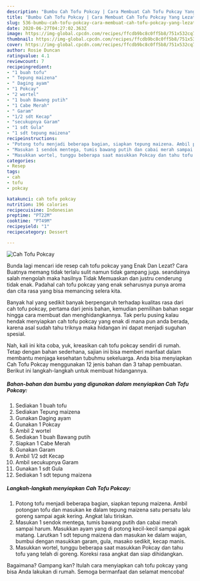 ```yaml
---
description: "Bumbu Cah Tofu Pokcay | Cara Membuat Cah Tofu Pokcay Yang Lezat"
title: "Bumbu Cah Tofu Pokcay | Cara Membuat Cah Tofu Pokcay Yang Lezat"
slug: 536-bumbu-cah-tofu-pokcay-cara-membuat-cah-tofu-pokcay-yang-lezat
date: 2020-06-27T04:27:02.363Z
image: https://img-global.cpcdn.com/recipes/ffcdb9bc8c0ff5b8/751x532cq70/cah-tofu-pokcay-foto-resep-utama.jpg
thumbnail: https://img-global.cpcdn.com/recipes/ffcdb9bc8c0ff5b8/751x532cq70/cah-tofu-pokcay-foto-resep-utama.jpg
cover: https://img-global.cpcdn.com/recipes/ffcdb9bc8c0ff5b8/751x532cq70/cah-tofu-pokcay-foto-resep-utama.jpg
author: Rosie Duncan
ratingvalue: 4.1
reviewcount: 7
recipeingredient:
- "1 buah tofu"
- " Tepung maizena"
- " Daging ayam"
- "1 Pokcay"
- "2 wortel"
- "1 buah Bawang putih"
- "1 Cabe Merah"
- " Garam"
- "1/2 sdt Kecap"
- "secukupnya Garam"
- "1 sdt Gula"
- "1 sdt tepung maizena"
recipeinstructions:
- "Potong tofu menjadi beberapa bagian, siapkan tepung maizena. Ambil potongan tofu dan masukan ke dalam tepung maizena satu persatu lalu goreng sampai agak kering. Angkat lalu tiriskan."
- "Masukan 1 sendok mentega, tumis bawang putih dan cabai merah sampai harum. Masukkan ayam yang di potong kecil-kecil sampai agak matang. Larutkan 1 sdt tepung maizena dan masukan ke dalam wajan, bumbui dengan masukkan garam, gula, masako sedikit, kecap manis."
- "Masukkan wortel, tunggu beberapa saat masukkan Pokcay dan tahu tofu yang telah di goreng. Koreksi rasa angkat dan siap dihidangkan."
categories:
- Resep
tags:
- cah
- tofu
- pokcay

katakunci: cah tofu pokcay 
nutrition: 196 calories
recipecuisine: Indonesian
preptime: "PT22M"
cooktime: "PT49M"
recipeyield: "1"
recipecategory: Dessert

---
```



![Cah Tofu Pokcay](https://img-global.cpcdn.com/recipes/ffcdb9bc8c0ff5b8/751x532cq70/cah-tofu-pokcay-foto-resep-utama.jpg)

Bunda lagi mencari ide resep cah tofu pokcay yang Enak Dan Lezat? Cara Buatnya memang tidak terlalu sulit namun tidak gampang juga. seandainya salah mengolah maka hasilnya Tidak Memuaskan dan justru cenderung tidak enak. Padahal cah tofu pokcay yang enak seharusnya punya aroma dan cita rasa yang bisa memancing selera kita.



Banyak hal yang sedikit banyak berpengaruh terhadap kualitas rasa dari cah tofu pokcay, pertama dari jenis bahan, kemudian pemilihan bahan segar hingga cara membuat dan menghidangkannya. Tak perlu pusing kalau hendak menyiapkan cah tofu pokcay yang enak di mana pun anda berada, karena asal sudah tahu triknya maka hidangan ini dapat menjadi suguhan spesial.


Nah, kali ini kita coba, yuk, kreasikan cah tofu pokcay sendiri di rumah. Tetap dengan bahan sederhana, sajian ini bisa memberi manfaat dalam membantu menjaga kesehatan tubuhmu sekeluarga. Anda bisa menyiapkan Cah Tofu Pokcay menggunakan 12 jenis bahan dan 3 tahap pembuatan. Berikut ini langkah-langkah untuk membuat hidangannya.

<!--inarticleads1-->

##### Bahan-bahan dan bumbu yang digunakan dalam menyiapkan Cah Tofu Pokcay:

1. Sediakan 1 buah tofu
1. Sediakan  Tepung maizena
1. Gunakan  Daging ayam
1. Gunakan 1 Pokcay
1. Ambil 2 wortel
1. Sediakan 1 buah Bawang putih
1. Siapkan 1 Cabe Merah
1. Gunakan  Garam
1. Ambil 1/2 sdt Kecap
1. Ambil secukupnya Garam
1. Gunakan 1 sdt Gula
1. Sediakan 1 sdt tepung maizena




<!--inarticleads2-->

##### Langkah-langkah menyiapkan Cah Tofu Pokcay:

1. Potong tofu menjadi beberapa bagian, siapkan tepung maizena. Ambil potongan tofu dan masukan ke dalam tepung maizena satu persatu lalu goreng sampai agak kering. Angkat lalu tiriskan.
1. Masukan 1 sendok mentega, tumis bawang putih dan cabai merah sampai harum. Masukkan ayam yang di potong kecil-kecil sampai agak matang. Larutkan 1 sdt tepung maizena dan masukan ke dalam wajan, bumbui dengan masukkan garam, gula, masako sedikit, kecap manis.
1. Masukkan wortel, tunggu beberapa saat masukkan Pokcay dan tahu tofu yang telah di goreng. Koreksi rasa angkat dan siap dihidangkan.




Bagaimana? Gampang kan? Itulah cara menyiapkan cah tofu pokcay yang bisa Anda lakukan di rumah. Semoga bermanfaat dan selamat mencoba!
